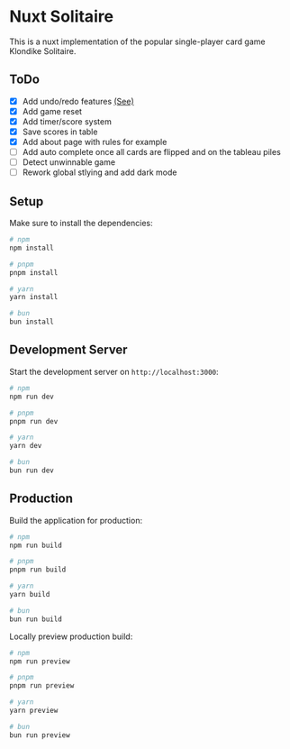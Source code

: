# Nuxt Solitaire

This is a nuxt implementation of the popular single-player card game Klondike Solitaire.

## ToDo

- [x] Add undo/redo features [(See)](https://vueuse.org/core/useRefHistory/#userefhistory)
- [x] Add game reset
- [x] Add timer/score system
- [x] Save scores in table
- [x] Add about page with rules for example
- [ ] Add auto complete once all cards are flipped and on the tableau piles
- [ ] Detect unwinnable game
- [ ] Rework global stlying and add dark mode

## Setup

Make sure to install the dependencies:

```bash
# npm
npm install

# pnpm
pnpm install

# yarn
yarn install

# bun
bun install
```

## Development Server

Start the development server on `http://localhost:3000`:

```bash
# npm
npm run dev

# pnpm
pnpm run dev

# yarn
yarn dev

# bun
bun run dev
```

## Production

Build the application for production:

```bash
# npm
npm run build

# pnpm
pnpm run build

# yarn
yarn build

# bun
bun run build
```

Locally preview production build:

```bash
# npm
npm run preview

# pnpm
pnpm run preview

# yarn
yarn preview

# bun
bun run preview
```
